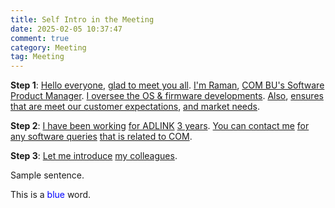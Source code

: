 ```yaml
---
title: Self Intro in the Meeting
date: 2025-02-05 10:37:47
comment: true
category: Meeting
tag: Meeting
---
```


**Step 1**: <u>Hello everyone</u>, <u>glad to meet you all</u>. <u>I'm Raman</u>, <u>COM BU's Software Product Manager</u>. <u>I oversee the OS & firmware developments</u>. <u>Also</u>, <u>ensures</u> <u>that are meet our customer expectations</u>, <u>and market needs</u>.

**Step 2**: <u>I have been working</u> <u>for ADLINK</u> <u>3 years</u>. <u>You can contact me</u> <u>for any software queries</u> <u>that is related to COM</u>.

**Step 3**: <u>Let me introduce</u> <u>my colleagues</u>.

Sample sentence.

This is a <span style="color: blue;">blue</span> word.



